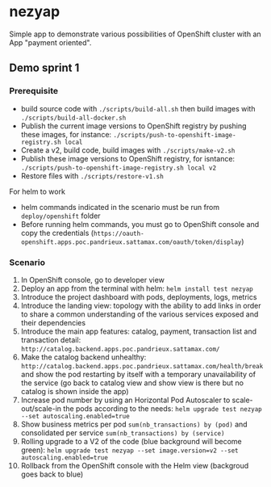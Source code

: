 # nezyap

Simple app to demonstrate various possibilities of OpenShift cluster with an App "payment oriented".

## Demo sprint 1

### Prerequisite
- build source code with `./scripts/build-all.sh` then build images with `./scripts/build-all-docker.sh`
- Publish the current image versions to OpenShift registry by pushing these images, for instance: `./scripts/push-to-openshift-image-registry.sh local`
- Create a v2, build code, build images with `./scripts/make-v2.sh`
- Publish these image versions to OpenShift registry, for isntance: `./scripts/push-to-openshift-image-registry.sh local v2`
- Restore files with `./scripts/restore-v1.sh`

For helm to work
- helm commands indicated in the scenario must be run from `deploy/openshift` folder
- Before running helm commands, you must go to OpenShift console and copy the credentials (`https://oauth-openshift.apps.poc.pandrieux.sattamax.com/oauth/token/display`)

### Scenario
1. In OpenShift console, go to developer view
2. Deploy an app from the terminal with helm: `helm install test nezyap`
3. Introduce the project dashboard with pods, deployments, logs, metrics
4. Introduce the landing view: topology with the ability to add links in order to share a common understanding of the various services exposed and their dependencies
5. Introduce the main app features: catalog, payment, transaction list and transaction detail: `http://catalog.backend.apps.poc.pandrieux.sattamax.com/`
6. Make the catalog backend unhealthy: `http://catalog.backend.apps.poc.pandrieux.sattamax.com/health/break` and show the pod restarting by itself with a temporary unavailability of the service (go back to catalog view and show view is there but no catalog is shown inside the app)
7. Increase pod number by using an Horizontal Pod Autoscaler to scale-out/scale-in the pods according to the needs: `helm upgrade test nezyap --set autoscaling.enabled=true`
8. Show business metrics per pod `sum(nb_transactions) by (pod)` and consolidated per service `sum(nb_transactions) by (service)`
9. Rolling upgrade to a V2 of the code (blue background will become green): `helm upgrade test nezyap --set image.version=v2 --set autoscaling.enabled=true`
10. Rollback from the OpenShift console with the Helm view (backgroud goes back to blue)